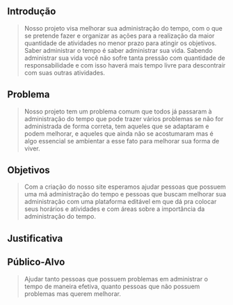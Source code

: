  ## Introdução
>  Nosso projeto visa melhorar sua administração do tempo, com o que se pretende fazer e organizar as ações para a realização da maior quantidade de atividades no menor prazo para atingir os objetivos. Saber administrar o tempo é saber administrar sua vida.
Sabendo administrar sua vida você não sofre tanta pressão com quantidade de responsabilidade e com isso haverá mais tempo livre para descontrair com suas outras atividades.

     

## Problema
>  Nosso projeto tem um problema comum que todos já passaram à administração do tempo que pode trazer vários problemas se não for administrada de forma correta, tem aqueles que se adaptaram e podem melhorar, e aqueles que ainda não se acostumaram mas é algo essencial se ambientar a esse fato para melhorar sua forma de viver.


## Objetivos
>  Com a criação do nosso site esperamos ajudar pessoas que possuem uma má administração do tempo e pessoas que buscam melhorar sua administração com uma plataforma editável em que dá pra colocar seus horários e atividades e com áreas sobre a importância da administração do tempo.   

## Justificativa

## Público-Alvo
 
>  Ajudar tanto pessoas que possuem problemas em administrar o tempo de maneira efetiva, quanto pessoas que não possuem problemas mas querem melhorar. 
